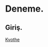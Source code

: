 # Deneme.
## Giriş.
[Kvothe ](C:\Users\samet\OneDrive\Masaüstü\Kvothe-Overlay100.jpg "Kralkatili güncesi")